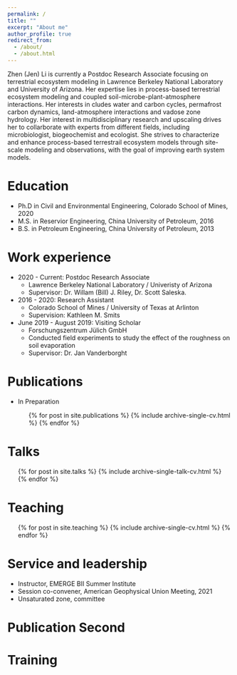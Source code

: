 ```yaml
---
permalink: /
title: ""
excerpt: "About me"
author_profile: true
redirect_from: 
  - /about/
  - /about.html
---
```



<!-- [Download Zhen'CV here (Updated: 07/15/2022)](http://zhen-jenlee-li.github.io/files/ZhenLi_CV_2022.pdf) -->
Zhen (Jen) Li is currently a Postdoc Research Associate focusing on terrestrial ecosystem modeling in Lawrence Berkeley National Laboratory and University of Arizona. Her expertise lies in process-based terrestrial ecosystem modeling and coupled soil-microbe-plant-atmosphere interactions. Her interests in cludes water and carbon cycles, permafrost carbon dynamics, land-atmosphere interactions and vadose zone hydrology. Her interest in multidisciplinary research and upscaling drives her to collarborate with  experts from different fields, including microbiologist, biogeochemist and ecologist. She strives to characterize and enhance process-based terrestrail ecosystem models through site-scale modeling and observations, with the goal of improving earth system models. 

Education
======
* Ph.D in Civil and Environmental Engineering, Colorado School of Mines, 2020
* M.S. in Reservior Engineering, China University of Petroleum, 2016
* B.S. in Petroleum Engineering, China University of Petroleum, 2013

Work experience
======
* 2020 - Current: Postdoc Research Associate
  * Lawrence Berkeley National Laboratory / Univeristy of Arizona
  * Supervisor: Dr. Willam (Bill) J. Riley, Dr. Scott Saleska.
* 2016 - 2020: Research Assistant
  * Colorado School of Mines / University of Texas at Arlinton
  * Supervision: Kathleen M. Smits
* June 2019 - August 2019: Visiting Scholar
  * Forschungszentrum Jülich GmbH
  * Conducted field experiments to study the effect of the roughness on soil evaporation
  * Supervisor: Dr. Jan Vanderborght



Publications
======
* In Preparation

  <ul>{% for post in site.publications %}
    {% include archive-single-cv.html %}
  {% endfor %}</ul>
  
Talks
======
  <ul>{% for post in site.talks %}
    {% include archive-single-talk-cv.html %}
  {% endfor %}</ul>
  
Teaching
======
  <ul>{% for post in site.teaching %}
    {% include archive-single-cv.html %}
  {% endfor %}</ul>
  
Service and leadership
======
* Instructor, EMERGE BII Summer Institute
* Session co-convener, American Geophysical Union Meeting, 2021
* Unsaturated zone, committee


Publication Second
======


Training
======


<!-- Skills
======
* Skill 1
* Skill 2
  * Sub-skill 2.1
* Skill 3 -->

<!-- 

This is the front page of a website that is powered by the [academicpages template](https://github.com/academicpages/academicpages.github.io) and hosted on GitHub pages. [GitHub pages](https://pages.github.com) is a free service in which websites are built and hosted from code and data stored in a GitHub repository, automatically updating when a new commit is made to the respository. This template was forked from the [Minimal Mistakes Jekyll Theme](https://mmistakes.github.io/minimal-mistakes/) created by Michael Rose, and then extended to support the kinds of content that academics have: publications, talks, teaching, a portfolio, blog posts, and a dynamically-generated CV. You can fork [this repository](https://github.com/academicpages/academicpages.github.io) right now, modify the configuration and markdown files, add your own PDFs and other content, and have your own site for free, with no ads! An older version of this template powers my own personal website at [stuartgeiger.com](http://stuartgeiger.com), which uses [this Github repository](https://github.com/staeiou/staeiou.github.io).

A data-driven personal website
======
Like many other Jekyll-based GitHub Pages templates, academicpages makes you separate the website's content from its form. The content & metadata of your website are in structured markdown files, while various other files constitute the theme, specifying how to transform that content & metadata into HTML pages. You keep these various markdown (.md), YAML (.yml), HTML, and CSS files in a public GitHub repository. Each time you commit and push an update to the repository, the [GitHub pages](https://pages.github.com/) service creates static HTML pages based on these files, which are hosted on GitHub's servers free of charge.

Many of the features of dynamic content management systems (like Wordpress) can be achieved in this fashion, using a fraction of the computational resources and with far less vulnerability to hacking and DDoSing. You can also modify the theme to your heart's content without touching the content of your site. If you get to a point where you've broken something in Jekyll/HTML/CSS beyond repair, your markdown files describing your talks, publications, etc. are safe. You can rollback the changes or even delete the repository and start over -- just be sure to save the markdown files! Finally, you can also write scripts that process the structured data on the site, such as [this one](https://github.com/academicpages/academicpages.github.io/blob/master/talkmap.ipynb) that analyzes metadata in pages about talks to display [a map of every location you've given a talk](https://academicpages.github.io/talkmap.html).

Getting started
======
1. Register a GitHub account if you don't have one and confirm your e-mail (required!)
1. Fork [this repository](https://github.com/academicpages/academicpages.github.io) by clicking the "fork" button in the top right. 
1. Go to the repository's settings (rightmost item in the tabs that start with "Code", should be below "Unwatch"). Rename the repository "[your GitHub username].github.io", which will also be your website's URL.
1. Set site-wide configuration and create content & metadata (see below -- also see [this set of diffs](http://archive.is/3TPas) showing what files were changed to set up [an example site](https://getorg-testacct.github.io) for a user with the username "getorg-testacct")
1. Upload any files (like PDFs, .zip files, etc.) to the files/ directory. They will appear at https://[your GitHub username].github.io/files/example.pdf.  
1. Check status by going to the repository settings, in the "GitHub pages" section

Site-wide configuration
------
The main configuration file for the site is in the base directory in [_config.yml](https://github.com/academicpages/academicpages.github.io/blob/master/_config.yml), which defines the content in the sidebars and other site-wide features. You will need to replace the default variables with ones about yourself and your site's github repository. The configuration file for the top menu is in [_data/navigation.yml](https://github.com/academicpages/academicpages.github.io/blob/master/_data/navigation.yml). For example, if you don't have a portfolio or blog posts, you can remove those items from that navigation.yml file to remove them from the header. 

Create content & metadata
------
For site content, there is one markdown file for each type of content, which are stored in directories like _publications, _talks, _posts, _teaching, or _pages. For example, each talk is a markdown file in the [_talks directory](https://github.com/academicpages/academicpages.github.io/tree/master/_talks). At the top of each markdown file is structured data in YAML about the talk, which the theme will parse to do lots of cool stuff. The same structured data about a talk is used to generate the list of talks on the [Talks page](https://academicpages.github.io/talks), each [individual page](https://academicpages.github.io/talks/2012-03-01-talk-1) for specific talks, the talks section for the [CV page](https://academicpages.github.io/cv), and the [map of places you've given a talk](https://academicpages.github.io/talkmap.html) (if you run this [python file](https://github.com/academicpages/academicpages.github.io/blob/master/talkmap.py) or [Jupyter notebook](https://github.com/academicpages/academicpages.github.io/blob/master/talkmap.ipynb), which creates the HTML for the map based on the contents of the _talks directory).

**Markdown generator**

I have also created [a set of Jupyter notebooks](https://github.com/academicpages/academicpages.github.io/tree/master/markdown_generator
) that converts a CSV containing structured data about talks or presentations into individual markdown files that will be properly formatted for the academicpages template. The sample CSVs in that directory are the ones I used to create my own personal website at stuartgeiger.com. My usual workflow is that I keep a spreadsheet of my publications and talks, then run the code in these notebooks to generate the markdown files, then commit and push them to the GitHub repository.

How to edit your site's GitHub repository
------
Many people use a git client to create files on their local computer and then push them to GitHub's servers. If you are not familiar with git, you can directly edit these configuration and markdown files directly in the github.com interface. Navigate to a file (like [this one](https://github.com/academicpages/academicpages.github.io/blob/master/_talks/2012-03-01-talk-1.md) and click the pencil icon in the top right of the content preview (to the right of the "Raw | Blame | History" buttons). You can delete a file by clicking the trashcan icon to the right of the pencil icon. You can also create new files or upload files by navigating to a directory and clicking the "Create new file" or "Upload files" buttons. 

Example: editing a markdown file for a talk
![Editing a markdown file for a talk](/images/editing-talk.png)

For more info
------
More info about configuring academicpages can be found in [the guide](https://academicpages.github.io/markdown/). The [guides for the Minimal Mistakes theme](https://mmistakes.github.io/minimal-mistakes/docs/configuration/) (which this theme was forked from) might also be helpful. -->




<!-- Education
======
* Ph.D in Civil and Environmental Engineering, Colorado School of Mines, 2020
* M.S. in Reservior Engineering, China University of Petroleum, 2016
* B.S. in Petroleum Engineering, China University of Petroleum, 2013 -->

<!-- ---
title: "Soil incubation methods lead to large differences in inferred methane production temperature sensitivity"
collection: publications
permalink: /publication/1-2023-01-10-paper-in-prepration
excerpt: '**Zhen Li**, Robert F. Grant, Kuang-Yu Chang, Suzanne B. Hodgkins, Jinyun Tang, Alexandra Cory, Zelalem A. Mekonnen, Scott R. Saleska, Eoin L. Brodie, Ruth K. Varner, Virginia I. Rich, Rachel M. Wilson, Jeff P. Chanton, Patrick Crill, William J. Riley (in-review)'
date: 'N/A'
venue: 'Submitted'
# paperurl: 'NA'
# citation: 'Your Name, You. (2009). &quot;Paper Title Number 1.&quot; <i>Journal 1</i>. 1(1).'
---
in-review -->

<!-- <i>submitted<i> -->
<!-- [Download paper here](http://academicpages.github.io/files/paper1.pdf) -->